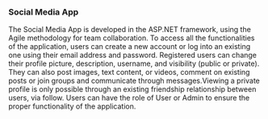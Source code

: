 ### Social Media App
The Social Media App is developed in the ASP.NET framework, using the Agile methodology for team collaboration. To access all the functionalities of the application, users can create a new account or log into an existing one using their email address and password. Registered users can change their profile picture, description, username, and visibility (public or private). They can also post images, text content, or videos, comment on existing posts or join groups and communicate through messages.Viewing a private profile is only possible through an existing friendship relationship between users, via follow. Users can have the role of User or Admin to ensure the proper functionality of the application.

